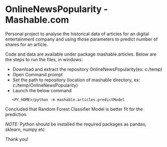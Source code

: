 # OnlineNewsPopularity - Mashable.com
Personal project to analyse the historical data of articles for an digital entertainment company and using those parameters to predict number of shares for an article.

Code and data are available under package mashable.articles. 
Below are the steps to run the files, in windows:
  - Download and extract the repository OnlineNewsPopularity(ex: c:/temp)
  - Open Command prompt
  - Set the path to repository (location of mashable directory, ex: c:/temp/OnlineNewsPopularity)
  - Launch the below command
  ```
     <PY_HOME>/python -m mashable.articles.predictModel
  ```  
Concluded that Random Forest Classifier Model is better fit for the prediction.

*NOTE:* Python should be installed the required packages as pandas, sklearn, numpy etc

Thank you!
